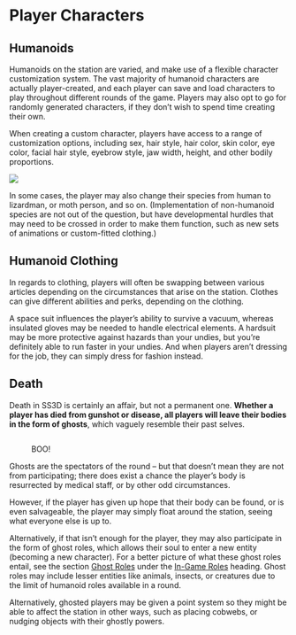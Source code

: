 # Player Characters

## Humanoids <img src="https://lh3.googleusercontent.com/Gu82RVgvMEJshQ79i0fFAW66sFtgTQLpF0AfwWAyR1F3l7HRUfMEF4FfTpmX8vjrk_9rxG7ehL-0jjHLnOS2A6S8CC0wLM7EWRi5OGGk5-j8qg-7am-LlKL4CxpPE6MiTQBYwsnmByIs66rAcKTFVw" alt="" data-size="line">

Humanoids on the station are varied, and make use of a flexible character customization system. The vast majority of humanoid characters are actually player-created, and each player can save and load characters to play throughout different rounds of the game. Players may also opt to go for randomly generated characters, if they don’t wish to spend time creating their own.

When creating a custom character, players have access to a range of customization options, including sex, hair style, hair color, skin color, eye color, facial hair style, eyebrow style, jaw width, height, and other bodily proportions.

![](https://lh3.googleusercontent.com/KiMb6rURi2pC052e\_mFUDsgje1N1GH3jrM2qBCxSqfuERrmrTeLsq7NW-KIagLFkW1KnSVsCoBdon2eYT6c3UurgnycEEMVQhg5mgWLrz5MQjgqfrwI2093eeoADP7jsmaoXdM7xl0D7LBw2PIXKWA)

In some cases, the player may also change their species from human to lizardman, or moth person, and so on. (Implementation of non-humanoid species are not out of the question, but have developmental hurdles that may need to be crossed in order to make them function, such as new sets of animations or custom-fitted clothing.)

## Humanoid Clothing <img src="https://lh3.googleusercontent.com/Gu82RVgvMEJshQ79i0fFAW66sFtgTQLpF0AfwWAyR1F3l7HRUfMEF4FfTpmX8vjrk_9rxG7ehL-0jjHLnOS2A6S8CC0wLM7EWRi5OGGk5-j8qg-7am-LlKL4CxpPE6MiTQBYwsnmByIs66rAcKTFVw" alt="" data-size="line">

In regards to clothing, players will often be swapping between various articles depending on the circumstances that arise on the station. Clothes can give different abilities and perks, depending on the clothing.

A space suit influences the player’s ability to survive a vacuum, whereas insulated gloves may be needed to handle electrical elements. A hardsuit may be more protective against hazards than your undies, but you’re definitely able to run faster in your undies. And when players aren’t dressing for the job, they can simply dress for fashion instead.

## Death <img src="https://lh3.googleusercontent.com/Gu82RVgvMEJshQ79i0fFAW66sFtgTQLpF0AfwWAyR1F3l7HRUfMEF4FfTpmX8vjrk_9rxG7ehL-0jjHLnOS2A6S8CC0wLM7EWRi5OGGk5-j8qg-7am-LlKL4CxpPE6MiTQBYwsnmByIs66rAcKTFVw" alt="" data-size="line">

Death in SS3D is certainly an affair, but not a permanent one. **Whether a player has died from gunshot or disease, all players will leave their bodies in the form of ghosts**, which vaguely resemble their past selves.

<figure><img src="https://lh4.googleusercontent.com/JoLe_RZuOi4rIzFGGfM0waRf_wqIrvTXA6uws5M6GTykeEgKH3WxDFaI6tA-VXwk-7H1ZRMCY_VTUPqZ46nNi25pc_edluHn_rx2lOBcms1ujFHxHcpG61bCJhPI-lPAsmEPk_YgvH2PticgM0edvg" alt=""><figcaption><p>BOO!</p></figcaption></figure>

Ghosts are the spectators of the round – but that doesn’t mean they are not from participating; there does exist a chance the player’s body is resurrected by medical staff, or by other odd circumstances.

However, if the player has given up hope that their body can be found, or is even salvageable, the player may simply float around the station, seeing what everyone else is up to.

Alternatively, if that isn’t enough for the player, they may also participate in the form of ghost roles, which allows their soul to enter a new entity (becoming a new character). For a better picture of what these ghost roles entail, see the section [Ghost Roles](https://docs.google.com/document/d/1NACbgkclFtqcV5OkkLennb9fnXhSUpQ3/edit#heading=h.2afmg28) under the [In-Game Roles](https://docs.google.com/document/d/1NACbgkclFtqcV5OkkLennb9fnXhSUpQ3/edit#heading=h.nmf14n) heading. Ghost roles may include lesser entities like animals, insects, or creatures due to the limit of humanoid roles available in a round.

Alternatively, ghosted players may be given a point system so they might be able to affect the station in other ways, such as placing cobwebs, or nudging objects with their ghostly powers.
